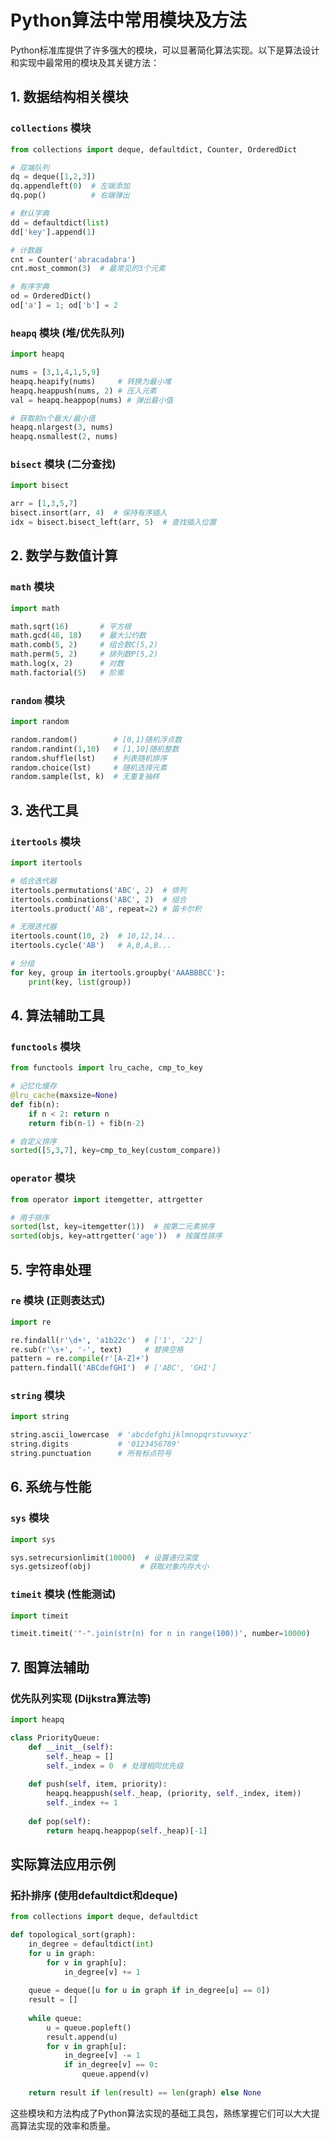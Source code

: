 # Python算法中常用模块及方法

Python标准库提供了许多强大的模块，可以显著简化算法实现。以下是算法设计和实现中最常用的模块及其关键方法：

## 1. 数据结构相关模块

### `collections` 模块
```python
from collections import deque, defaultdict, Counter, OrderedDict

# 双端队列
dq = deque([1,2,3])
dq.appendleft(0)  # 左端添加
dq.pop()          # 右端弹出

# 默认字典
dd = defaultdict(list)
dd['key'].append(1)

# 计数器
cnt = Counter('abracadabra')
cnt.most_common(3)  # 最常见的3个元素

# 有序字典
od = OrderedDict()
od['a'] = 1; od['b'] = 2
```

### `heapq` 模块 (堆/优先队列)
```python
import heapq

nums = [3,1,4,1,5,9]
heapq.heapify(nums)     # 转换为最小堆
heapq.heappush(nums, 2) # 压入元素
val = heapq.heappop(nums) # 弹出最小值

# 获取前n个最大/最小值
heapq.nlargest(3, nums)
heapq.nsmallest(2, nums)
```

### `bisect` 模块 (二分查找)
```python
import bisect

arr = [1,3,5,7]
bisect.insort(arr, 4)  # 保持有序插入
idx = bisect.bisect_left(arr, 5)  # 查找插入位置
```

## 2. 数学与数值计算

### `math` 模块
```python
import math

math.sqrt(16)       # 平方根
math.gcd(48, 18)    # 最大公约数
math.comb(5, 2)     # 组合数C(5,2)
math.perm(5, 2)     # 排列数P(5,2)
math.log(x, 2)      # 对数
math.factorial(5)   # 阶乘
```

### `random` 模块
```python
import random

random.random()        # [0,1)随机浮点数
random.randint(1,10)   # [1,10]随机整数
random.shuffle(lst)    # 列表随机排序
random.choice(lst)     # 随机选择元素
random.sample(lst, k)  # 无重复抽样
```

## 3. 迭代工具

### `itertools` 模块
```python
import itertools

# 组合迭代器
itertools.permutations('ABC', 2)  # 排列
itertools.combinations('ABC', 2)  # 组合
itertools.product('AB', repeat=2) # 笛卡尔积

# 无限迭代器
itertools.count(10, 2)  # 10,12,14...
itertools.cycle('AB')   # A,B,A,B...

# 分组
for key, group in itertools.groupby('AAABBBCC'):
    print(key, list(group))
```

## 4. 算法辅助工具

### `functools` 模块
```python
from functools import lru_cache, cmp_to_key

# 记忆化缓存
@lru_cache(maxsize=None)
def fib(n):
    if n < 2: return n
    return fib(n-1) + fib(n-2)

# 自定义排序
sorted([5,3,7], key=cmp_to_key(custom_compare))
```

### `operator` 模块
```python
from operator import itemgetter, attrgetter

# 用于排序
sorted(lst, key=itemgetter(1))  # 按第二元素排序
sorted(objs, key=attrgetter('age'))  # 按属性排序
```

## 5. 字符串处理

### `re` 模块 (正则表达式)
```python
import re

re.findall(r'\d+', 'a1b22c')  # ['1', '22']
re.sub(r'\s+', '-', text)     # 替换空格
pattern = re.compile(r'[A-Z]+')
pattern.findall('ABCdefGHI')  # ['ABC', 'GHI']
```

### `string` 模块
```python
import string

string.ascii_lowercase  # 'abcdefghijklmnopqrstuvwxyz'
string.digits           # '0123456789'
string.punctuation      # 所有标点符号
```

## 6. 系统与性能

### `sys` 模块
```python
import sys

sys.setrecursionlimit(10000)  # 设置递归深度
sys.getsizeof(obj)           # 获取对象内存大小
```

### `timeit` 模块 (性能测试)
```python
import timeit

timeit.timeit('"-".join(str(n) for n in range(100))', number=10000)
```

## 7. 图算法辅助

### 优先队列实现 (Dijkstra算法等)
```python
import heapq

class PriorityQueue:
    def __init__(self):
        self._heap = []
        self._index = 0  # 处理相同优先级
    
    def push(self, item, priority):
        heapq.heappush(self._heap, (priority, self._index, item))
        self._index += 1
    
    def pop(self):
        return heapq.heappop(self._heap)[-1]
```

## 实际算法应用示例

### 拓扑排序 (使用defaultdict和deque)
```python
from collections import deque, defaultdict

def topological_sort(graph):
    in_degree = defaultdict(int)
    for u in graph:
        for v in graph[u]:
            in_degree[v] += 1
    
    queue = deque([u for u in graph if in_degree[u] == 0])
    result = []
    
    while queue:
        u = queue.popleft()
        result.append(u)
        for v in graph[u]:
            in_degree[v] -= 1
            if in_degree[v] == 0:
                queue.append(v)
    
    return result if len(result) == len(graph) else None
```

这些模块和方法构成了Python算法实现的基础工具包，熟练掌握它们可以大大提高算法实现的效率和质量。